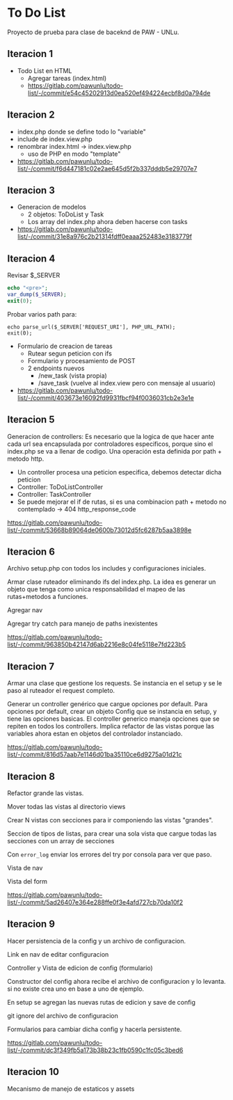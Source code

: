 # To Do List

Proyecto de prueba para clase de baceknd de PAW - UNLu.

## Iteracion 1

- Todo List en HTML
  - Agregar tareas (index.html)
  - https://gitlab.com/pawunlu/todo-list/-/commit/e54c45202913d0ea520ef494224ecbf8d0a794de

## Iteracion 2

* index.php donde se define todo lo "variable"
* include de index.view.php
* renombrar index.html -> index.view.php
  * uso de PHP en modo "template"
* https://gitlab.com/pawunlu/todo-list/-/commit/f6d447181c02e2ae645d5f2b337dddb5e29707e7

## Iteracion 3

* Generacion de modelos
  * 2 objetos: ToDoList y Task
  * Los array del index.php ahora deben hacerse con tasks
* https://gitlab.com/pawunlu/todo-list/-/commit/31e8a976c2b21314fdff0eaaa252483e3183779f

## Iteracion 4

Revisar $_SERVER

```php
echo "<pre>";
var_dump($_SERVER);
exit(0);
```

Probar varios path para:

```
echo parse_url($_SERVER['REQUEST_URI'], PHP_URL_PATH);
exit(0);
```

* Formulario de creacion de tareas
  * Rutear segun peticion con ifs
  * Formulario y procesamiento de POST
  * 2 endpoints nuevos
    * /new_task (vista propia)
    * /save_task (vuelve al index.view pero con mensaje al usuario)
* https://gitlab.com/pawunlu/todo-list/-/commit/403673e16092fd9931fbcf94f0036031cb2e3e1e

## Iteracion 5

Generacion de controllers: Es necesario que la logica de que hacer ante cada url sea encapsulada por controladores especificos, porque sino el index.php se va a llenar de codigo. Una operación esta definida por path + metodo http.

* Un controller procesa una peticion especifica, debemos detectar dicha peticion
* Controller: ToDoListController
* Controller: TaskController
* Se puede mejorar el if de rutas, si es una combinacion path + metodo no contemplado -> 404 http_response_code

https://gitlab.com/pawunlu/todo-list/-/commit/53668b89064de0600b73012d5fc6287b5aa3898e

## Iteracion 6

Archivo setup.php con todos los includes y configuraciones iniciales.

Armar clase ruteador eliminando ifs del index.php. La idea es generar un objeto que tenga como unica responsabilidad el mapeo de las rutas+metodos a funciones.

Agregar nav

Agregar try catch para manejo de paths inexistentes

https://gitlab.com/pawunlu/todo-list/-/commit/963850b42147d6ab2216e8c04fe5118e7fd223b5

## Iteracion 7

Armar una clase que gestione los requests. Se instancia en el setup y se le paso al ruteador el request completo.

Generar un controller genérico que cargue opciones por default. Para opciones por default, crear un objeto Config que se instancia en setup, y tiene las opciones basicas. El controller generico maneja opciones que se repiten en todos los controllers. Implica refactor de las vistas porque las variables ahora estan en objetos del controlador instanciado.

https://gitlab.com/pawunlu/todo-list/-/commit/816d57aab7e1146d01ba35110ce6d9275a01d21c

## Iteracion 8

Refactor grande las vistas.

Mover todas las vistas al directorio views

Crear N vistas con secciones para ir componiendo las vistas "grandes".

Seccion de tipos de listas, para crear una sola vista que cargue todas las secciones con un array de secciones

Con `error_log` enviar los errores del try por consola para ver que paso.

Vista de nav

Vista del form

https://gitlab.com/pawunlu/todo-list/-/commit/5ad26407e364e288ffe0f3e4afd727cb70da10f2

## Iteracion 9

Hacer persistencia de la config y un archivo de configuracion.

Link en nav de editar configuracion

Controller y Vista de edicion de config (formulario)

Constructor del config ahora recibe el archivo de configuracion y lo levanta. si no existe crea uno en base a uno de ejemplo.

En setup se agregan las nuevas rutas de edicion y save de config

git ignore del archivo de configuracion

Formularios para cambiar dicha config y hacerla persistente.

https://gitlab.com/pawunlu/todo-list/-/commit/dc3f349fb5a173b38b23c1fb0590c1fc05c3bed6

## Iteracion 10

Mecanismo de manejo de estaticos y assets
